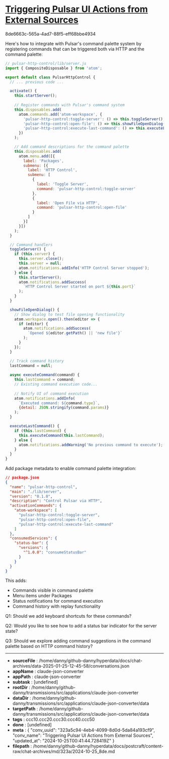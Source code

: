 # [Triggering Pulsar UI Actions from External Sources](https://claude.ai/chat/323a5c94-4eb4-4099-8d0d-5da84a193cf9)

8de6663c-565a-4ad7-88f5-eff68bbe4934

 Here's how to integrate with Pulsar's command palette system by registering commands that can be triggered both via HTTP and the command palette:

```javascript
// pulsar-http-control/lib/server.js
import { CompositeDisposable } from 'atom';

export default class PulsarHttpControl {
  // ... previous code ...

  activate() {
    this.startServer();
    
    // Register commands with Pulsar's command system
    this.disposables.add(
      atom.commands.add('atom-workspace', {
        'pulsar-http-control:toggle-server': () => this.toggleServer(),
        'pulsar-http-control:open-file': () => this.showFileOpenDialog(),
        'pulsar-http-control:execute-last-command': () => this.executeLastCommand()
      })
    );

    // Add command descriptions for the command palette
    this.disposables.add(
      atom.menu.add([{
        label: 'Packages',
        submenu: [{
          label: 'HTTP Control',
          submenu: [
            {
              label: 'Toggle Server',
              command: 'pulsar-http-control:toggle-server'
            },
            {
              label: 'Open File via HTTP',
              command: 'pulsar-http-control:open-file'
            }
          ]
        }]
      }])
    );
  }

  // Command handlers
  toggleServer() {
    if (this.server) {
      this.server.close();
      this.server = null;
      atom.notifications.addInfo('HTTP Control Server stopped');
    } else {
      this.startServer();
      atom.notifications.addSuccess(
        `HTTP Control Server started on port ${this.port}`
      );
    }
  }

  showFileOpenDialog() {
    // Show dialog to test file opening functionality
    atom.workspace.open().then(editor => {
      if (editor) {
        atom.notifications.addSuccess(
          `Opened ${editor.getPath() || 'new file'}`
        );
      }
    });
  }

  // Track command history
  lastCommand = null;
  
  async executeCommand(command) {
    this.lastCommand = command;
    // Existing command execution code...
    
    // Notify UI of command execution
    atom.notifications.addInfo(
      `Executed command: ${command.type}`,
      {detail: JSON.stringify(command.params)}
    );
  }

  executeLastCommand() {
    if (this.lastCommand) {
      this.executeCommand(this.lastCommand);
    } else {
      atom.notifications.addWarning('No previous command to execute');
    }
  }
}
```

Add package metadata to enable command palette integration:

```json
// package.json
{
  "name": "pulsar-http-control",
  "main": "./lib/server",
  "version": "0.1.0",
  "description": "Control Pulsar via HTTP",
  "activationCommands": {
    "atom-workspace": [
      "pulsar-http-control:toggle-server",
      "pulsar-http-control:open-file",
      "pulsar-http-control:execute-last-command"
    ]
  },
  "consumedServices": {
    "status-bar": {
      "versions": {
        "^1.0.0": "consumeStatusBar"
      }
    }
  }
}
```

This adds:
- Commands visible in command palette
- Menu items under Packages
- Status notifications for command execution
- Command history with replay functionality

Q1: Should we add keyboard shortcuts for these commands?

Q2: Would you like to see how to add a status bar indicator for the server state?

Q3: Should we explore adding command suggestions in the command palette based on HTTP command history?

---

* **sourceFile** : /home/danny/github-danny/hyperdata/docs/chat-archives/data-2025-01-25-12-45-58/conversations.json
* **appName** : claude-json-converter
* **appPath** : claude-json-converter
* **subtask** : [undefined]
* **rootDir** : /home/danny/github-danny/transmissions/src/applications/claude-json-converter
* **dataDir** : /home/danny/github-danny/transmissions/src/applications/claude-json-converter/data
* **targetPath** : /home/danny/github-danny/transmissions/src/applications/claude-json-converter/data
* **tags** : ccc10.ccc20.ccc30.ccc40.ccc50
* **done** : [undefined]
* **meta** : {
  "conv_uuid": "323a5c94-4eb4-4099-8d0d-5da84a193cf9",
  "conv_name": "Triggering Pulsar UI Actions from External Sources",
  "updated_at": "2024-10-25T00:41:44.728419Z"
}
* **filepath** : /home/danny/github-danny/hyperdata/docs/postcraft/content-raw/chat-archives/md/323a/2024-10-25_8de.md